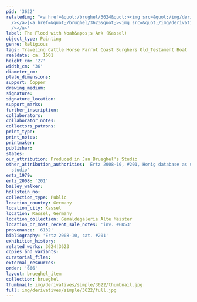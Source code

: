 ```yaml
---
pid: '3622'
relatedimg: "<a href=&quot;/brughel/3624&quot;><img src=&quot;/img/derivatives/simple/3624/thumbnail.jpg&quot;
  /></a>|<a href=&quot;/brughel/3623&quot;><img src=&quot;/img/derivatives/simple/3623/thumbnail.jpg&quot;
  /></a>"
label: The Flood with Noah&apos;s Ark (Kassel)
object_type: Painting
genre: Religious
tags: Traveling Cattle Horse Parrot Coast Burghers Old_Testament Boat
realdate: ca. 1601
height_cm: '27'
width_cm: '36'
diameter_cm: 
plate_dimensions: 
support: Copper
drawing_medium: 
signature: 
signature_location: 
support_marks: 
further_inscription: 
collaborators: 
collaborator_notes: 
collectors_patrons: 
print_type: 
print_notes: 
printmaker: 
publisher: 
states: 
our_attribution: Produced in Jan Brueghel's Studio
other_attribution_authorities: 'Ertz 2008-10, #201, Honig database as uncertain, possibly
  studio'
ertz_1979: 
ertz_2008: '201'
bailey_walker: 
hollstein_no: 
collection_type: Public
location_country: Germany
location_city: Kassel
location: Kassel, Germany
location_collection: Gemäldegalerie Alte Meister
location_or_most_recent_sale_notes: 'inv. #GK53'
provenance: '6132'
bibliography: 'Ertz 2008-10, cat. #201'
exhibition_history: 
related_works: 3624|3623
copies_and_variants: 
curatorial_files: 
external_resources: 
order: '666'
layout: brueghel_item
collection: brueghel
thumbnail: img/derivatives/simple/3622/thumbnail.jpg
full: img/derivatives/simple/3622/full.jpg
---
```


